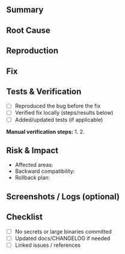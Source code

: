 ## Summary
<!-- One sentence of WHAT changed and WHY. Link issues: Closes #123 -->

## Root Cause
<!-- What caused the bug? Be specific (logic error, bad input handling, race, etc.). -->

## Reproduction
<!-- Steps to reproduce the original issue. Keep them minimal but complete. -->

## Fix
<!-- Technical explanation of the fix. Why this approach? Alternatives considered? -->

## Tests & Verification
- [ ] Reproduced the bug before the fix
- [ ] Verified fix locally (steps/results below)
- [ ] Added/updated tests (if applicable)

**Manual verification steps:**
1.
2.

## Risk & Impact
- Affected areas:
- Backward compatibility:
- Rollback plan:

## Screenshots / Logs (optional)

## Checklist
- [ ] No secrets or large binaries committed
- [ ] Updated docs/CHANGELOG if needed
- [ ] Linked issues / references
